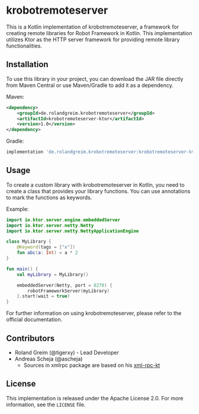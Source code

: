 # krobotremoteserver

This is a Kotlin implementation of krobotremoteserver, a framework for creating remote libraries for Robot Framework in Kotlin. This implementation utilizes Ktor as the HTTP server framework for providing remote library functionalities.

## Installation

To use this library in your project, you can download the JAR file directly from Maven Central or use Maven/Gradle to add it as a dependency.

Maven:

```xml
<dependency>
    <groupId>de.rolandgreim.krobotremoteserver</groupId>
    <artifactId>krobotremoteserver-ktor</artifactId>
    <version>1.0</version>
</dependency>
```

Gradle:

```groovy
implementation 'de.rolandgreim.krobotremoteserver:krobotremoteserver-ktor:1.0'
```

## Usage

To create a custom library with krobotremoteserver in Kotlin, you need to create a class that provides your library functions. You can use annotations to mark the functions as keywords.

Example:

```kotlin
import io.ktor.server.engine.embeddedServer
import io.ktor.server.netty.Netty
import io.ktor.server.netty.NettyApplicationEngine

class MyLibrary {
    @Keyword(tags = ["x"])
    fun abc(a: Int) = a * 2
}

fun main() {
    val myLibrary = MyLibrary()

    embeddedServer(Netty, port = 8270) {
        robotFrameworkServer(myLibrary)
    }.start(wait = true)
}
```

For further information on using krobotremoteserver, please refer to the official documentation.

## Contributors

- Roland Greim (@tigerxy) - Lead Developer
- Andreas Scheja (@ascheja)
    - Sources in xmlrpc package are based on his [xml-rpc-kt](https://github.com/ascheja/xml-rpc-kt)

## License

This implementation is released under the Apache License 2.0. For more information, see the `LICENSE` file.
